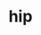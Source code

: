 ---
category: 3-letters
denotation: null
name: hip
reference_link: https://www.etymonline.com/word/hip
root_language: null
root_name: null
title: hip
type: free
word_sums:
- respelling: hip
  sum: 'Hip + '
---